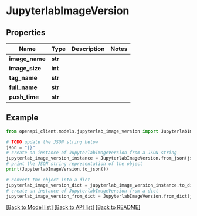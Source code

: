 # JupyterlabImageVersion


## Properties

Name | Type | Description | Notes
------------ | ------------- | ------------- | -------------
**image_name** | **str** |  | 
**image_size** | **int** |  | 
**tag_name** | **str** |  | 
**full_name** | **str** |  | 
**push_time** | **str** |  | 

## Example

```python
from openapi_client.models.jupyterlab_image_version import JupyterlabImageVersion

# TODO update the JSON string below
json = "{}"
# create an instance of JupyterlabImageVersion from a JSON string
jupyterlab_image_version_instance = JupyterlabImageVersion.from_json(json)
# print the JSON string representation of the object
print(JupyterlabImageVersion.to_json())

# convert the object into a dict
jupyterlab_image_version_dict = jupyterlab_image_version_instance.to_dict()
# create an instance of JupyterlabImageVersion from a dict
jupyterlab_image_version_from_dict = JupyterlabImageVersion.from_dict(jupyterlab_image_version_dict)
```
[[Back to Model list]](../README.md#documentation-for-models) [[Back to API list]](../README.md#documentation-for-api-endpoints) [[Back to README]](../README.md)


